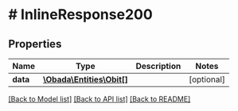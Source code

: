 # # InlineResponse200

## Properties

Name | Type | Description | Notes
------------ | ------------- | ------------- | -------------
**data** | [**\Obada\Entities\Obit[]**](Obit.md) |  | [optional]

[[Back to Model list]](../../README.md#models) [[Back to API list]](../../README.md#endpoints) [[Back to README]](../../README.md)
